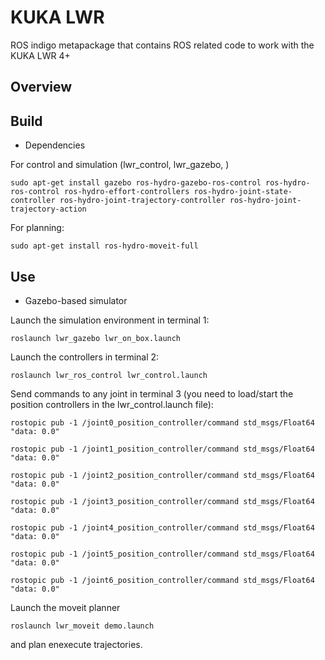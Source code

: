 KUKA LWR
========

ROS indigo metapackage that contains ROS related code to work with the KUKA LWR 4+

Overview
--------


Build
-----

* Dependencies

For control and simulation (lwr_control, lwr_gazebo, )

`sudo apt-get install gazebo ros-hydro-gazebo-ros-control ros-hydro-ros-control ros-hydro-effort-controllers ros-hydro-joint-state-controller ros-hydro-joint-trajectory-controller ros-hydro-joint-trajectory-action`

For planning:

`sudo apt-get install ros-hydro-moveit-full`


Use
---

* Gazebo-based simulator

Launch the simulation environment in terminal 1:

`roslaunch lwr_gazebo lwr_on_box.launch`

Launch the controllers in terminal 2:

`roslaunch lwr_ros_control lwr_control.launch`

Send commands to any joint in terminal 3 (you need to load/start the position controllers in the lwr_control.launch file):

`rostopic pub -1 /joint0_position_controller/command std_msgs/Float64 "data: 0.0"`

`rostopic pub -1 /joint1_position_controller/command std_msgs/Float64 "data: 0.0"`

`rostopic pub -1 /joint2_position_controller/command std_msgs/Float64 "data: 0.0"`

`rostopic pub -1 /joint3_position_controller/command std_msgs/Float64 "data: 0.0"`

`rostopic pub -1 /joint4_position_controller/command std_msgs/Float64 "data: 0.0"`

`rostopic pub -1 /joint5_position_controller/command std_msgs/Float64 "data: 0.0"`

`rostopic pub -1 /joint6_position_controller/command std_msgs/Float64 "data: 0.0"`


Launch the moveit planner

`roslaunch lwr_moveit demo.launch`

and plan enexecute trajectories.
